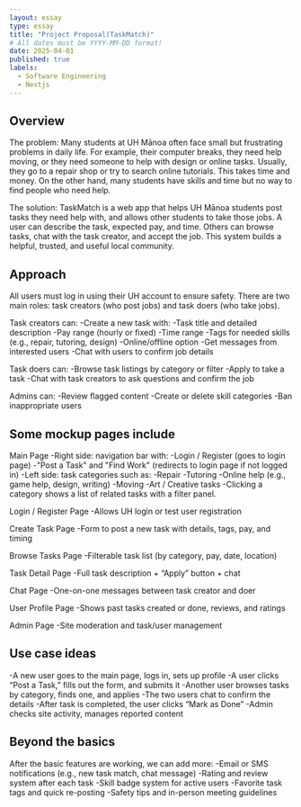 ```yaml
---
layout: essay
type: essay
title: "Project Proposal(TaskMatch)"
# All dates must be YYYY-MM-DD format!
date: 2025-04-01
published: true
labels:
  - Software Engineering
  - Nextjs
---
```




## Overview

The problem: Many students at UH Mānoa often face small but frustrating problems in daily life. For example, their computer breaks, they need help moving, or they need someone to help with design or online tasks. Usually, they go to a repair shop or try to search online tutorials. This takes time and money. On the other hand, many students have skills and time but no way to find people who need help.

The solution: TaskMatch is a web app that helps UH Mānoa students post tasks they need help with, and allows other students to take those jobs. A user can describe the task, expected pay, and time. Others can browse tasks, chat with the task creator, and accept the job. This system builds a helpful, trusted, and useful local community.

## Approach

All users must log in using their UH account to ensure safety. There are two main roles: task creators (who post jobs) and task doers (who take jobs).

Task creators can:
   -Create a new task with:
        -Task title and detailed description
        -Pay range (hourly or fixed)
        -Time range
        -Tags for needed skills (e.g., repair, tutoring, design)
        -Online/offline option
    -Get messages from interested users
    -Chat with users to confirm job details

Task doers can:
    -Browse task listings by category or filter
    -Apply to take a task
    -Chat with task creators to ask questions and confirm the job

Admins can:
    -Review flagged content
    -Create or delete skill categories
    -Ban inappropriate users

## Some mockup pages include
Main Page
    -Right side: navigation bar with:
        -Login / Register (goes to login page)
        -"Post a Task" and "Find Work" (redirects to login page if not logged in)
    -Left side: task categories such as:
        -Repair
        -Tutoring
        -Online help (e.g., game help, design, writing)
        -Moving
        -Art / Creative tasks
    -Clicking a category shows a list of related tasks with a filter panel.

Login / Register Page
    -Allows UH login or test user registration

Create Task Page
    -Form to post a new task with details, tags, pay, and timing

Browse Tasks Page
    -Filterable task list (by category, pay, date, location)

Task Detail Page
    -Full task description + “Apply” button + chat

Chat Page
    -One-on-one messages between task creator and doer

User Profile Page
    -Shows past tasks created or done, reviews, and ratings

Admin Page
    -Site moderation and task/user management
 
## Use case ideas
-A new user goes to the main page, logs in, sets up profile
-A user clicks “Post a Task,” fills out the form, and submits it
-Another user browses tasks by category, finds one, and applies
-The two users chat to confirm the details
-After task is completed, the user clicks “Mark as Done”
-Admin checks site activity, manages reported content

## Beyond the basics

After the basic features are working, we can add more:
    -Email or SMS notifications (e.g., new task match, chat message)
    -Rating and review system after each task
    -Skill badge system for active users
    -Favorite task tags and quick re-posting
    -Safety tips and in-person meeting guidelines

